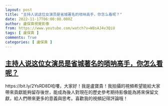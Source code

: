 ```yaml
---
layout: post
title: "主持人说这位女演员是省城著名的唢呐高手，你怎么看呢？"
date: 2022-11-17T06:00:08.000Z
author: 盧保貴視覺影像
from: https://www.youtube.com/watch?v=W8sAJ4v3QiU
tags: [ 盧保貴 ]
comments: True
categories: [ 盧保貴 ]
---
```

<!--1668664808000-->
[主持人说这位女演员是省城著名的唢呐高手，你怎么看呢？](https://www.youtube.com/watch?v=W8sAJ4v3QiU)
------

<div>
https://bit.ly/2YsRD8D哈嘍，大家好！我是盧寶貴！我拍攝的視頻希望能給大家帶來貢獻能夠留存後世，能成為後人對現在的歷史參考期待影像能為將來保留文獻，給人們帶來更多的意義與思考。喜歡我的視頻記得評論哦！
</div>
